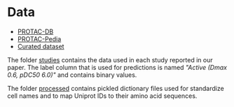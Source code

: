 # Data

- [PROTAC-DB](http://cadd.zju.edu.cn/protacdb/about)
- [PROTAC-Pedia](https://protacpedia.weizmann.ac.il/ptcb/main)
- [Curated dataset](PROTAC-Degradation-DB.csv)

The folder [studies](studies/) contains the data used in each study reported in our paper. The label column that is used for predictions is named _"Active (Dmax 0.6, pDC50 6.0)"_ and contains binary values.

The folder [processed](processed/) contains pickled dictionary files used for standardize cell names and to map Uniprot IDs to their amino acid sequences.

